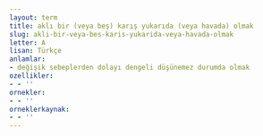 ```yaml
---
layout: term
title: aklı bir (veya beş) karış yukarıda (veya havada) olmak
slug: akli-bir-veya-bes-karis-yukarida-veya-havada-olmak
letter: A
lisan: Türkçe
anlamlar:
- değişik sebeplerden dolayı dengeli düşünemez durumda olmak
ozellikler:
- - ''
ornekler:
- - ''
orneklerkaynak:
- - ''
---
```

